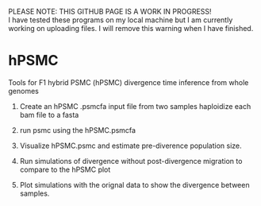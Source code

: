 PLEASE NOTE:  THIS GITHUB PAGE IS A WORK IN PROGRESS!  
I have tested these programs on my local machine but I am currently working on uploading files.
I will remove this warning when I have finished.

# hPSMC
Tools for F1 hybrid PSMC (hPSMC) divergence time inference from whole genomes


1) Create an hPSMC .psmcfa input file from two samples 
	haploidize each bam file to a fasta
	
2) run psmc using the hPSMC.psmcfa
3) Visualize hPSMC.psmc and estimate pre-diverence population size.
4) Run simulations of divergence without post-divergence migration to compare to the hPSMC plot
5) Plot simulations with the orignal data to show the divergence between samples.
